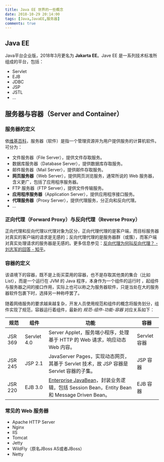 ```yaml
---
title: Java EE 世界的一些概念
date: 2018-10-29 20:14:00
tags: [Java,JavaEE,服务器]
comments: true
---
```


## Java EE

Java平台企业版，2018年3月更名为 **Jakarta EE**。Jave EE 是一系列技术标准所组成的平台，包括：

- Servlet
- EJB
- JDBC
- JSP
- JSTL
- ...

## 服务器与容器（Server and Container）

### 服务器的定义

依[维基百科](https://zh.wikipedia.org/zh-cn/%E6%9C%8D%E5%8A%A1%E5%99%A8)，服务器（软件）是指一个管理资源并为用户提供服务的计算机软件。可分为：

- 文件服务器（File Server），提供文件存取服务。
- 数据库服务器（Database Server），提供数据库存取服务。
- 邮件服务器（Mail Server），提供邮件存取服务。
- **网页服务器**（Web Server），提供网页浏览服务，通常所说的 Web 服务器，含义更广，包括了应用程序服务器。
- FTP 服务器（FTP Server），提供文件传输服务。
- **应用程序服务器**（Application Server），提供应用程序接口服务。
- **代理服务器**（Proxy Server），提供代理服务，分正向和反向代理。
- ...

### 正向代理（Forward Proxy）与反向代理（Reverse Proxy）

正向代理和反向代理以代理对象为区分，正向代理代理的是客户端，而目标服务器对真实的客户端的请求是无感的；反向代理代理的是服务器群（或簇），而客户端对真实处理请求的服务器是无感的。更多信息参见：[反向代理为何叫反向代理？ - 刘志军的回答 - 知乎](https://www.zhihu.com/question/24723688/answer/128105528)。

### 容器的定义

该语境下的容器，既不是上街买菜用的容器，也不是存取其他类的集合（比如 List），而是一个运行在 JVM 的 Java 程序，本身作为一个组件的运行时 ，起组件与服务器之间的接口作用，实际上也可以称之为服务器软件，只是当处在大的服务器软件包裹下时，选择另一种称呼罢了。

随着网络服务的要求越来越复杂，开发人员使用规范和组件的概念将服务划分，组件实现了规范，容器运行着组件，最新的 *规范-组件-功能-容器* 对应关系如下：

| 规范    | 组件        | 功能                                                         | 容器         |
| ------- | ----------- | ------------------------------------------------------------ | ------------ |
| JSR 369 | Servlet 4.0 | Server Applet，服务端小程序，处理基于 HTTP 的 Web 请求，响应动态 Web 内容。 | Servlet 容器 |
| JSR 245 | JSP 2.1     | JavaServer Pages，实现动态网页，其基于 Servlet 技术，故 JSP 容器是 Servlet 容器的子集。 | JSP 容器     |
| JSR 220 | EJB 3.0     | [Enterprise JavaBean](https://zh.wikipedia.org/zh-cn/EJB#EJB_3.0)，封装业务逻辑，包括 Session Bean，Entity Bean 和 Message Driven Bean。 | EJB 容器     |

### 常见的 Web 服务器

- Apache HTTP Server
- Nginx
- IIS
- Tomcat
- Jetty
- WildFly（原名JBoss AS或者JBoss）
- Netty